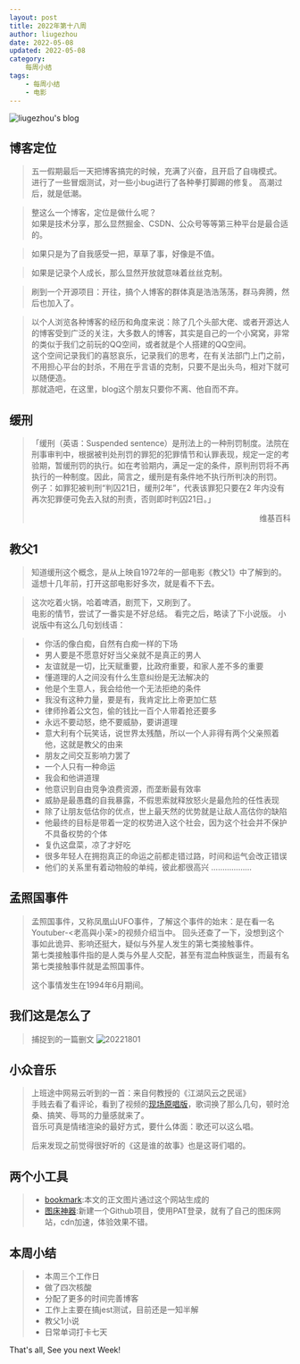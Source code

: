 ```yaml
---
layout: post
title: 2022年第十八周
author: liugezhou
date: 2022-05-08
updated: 2022-05-08
category:
    每周小结
tags:
    - 每周小结
    - 电影
---
```

![liugezhou's blog](https://cdn.jsdelivr.net/gh/liugezhou/image@master/img/20221802.5x3qnxm51gg0.webp)
<!--more-->
## 博客定位
> 五一假期最后一天把博客搞完的时候，充满了兴奋，且开启了自嗨模式。  
> 进行了一些冒烟测试，对一些小bug进行了各种拳打脚踢的修复。 
> 高潮过后，就是低潮。  

> 整这么一个博客，定位是做什么呢？  
> 如果是技术分享，那么显然掘金、CSDN、公众号等等第三种平台是最合适的。  

> 如果只是为了自我感受一把，草草了事，好像是不值。

> 如果是记录个人成长，那么显然开放就意味着丝丝克制。  

> 刷到一个开源项目：开往，搞个人博客的群体真是浩浩荡荡，群马奔腾，然后也加入了。  

> 以个人浏览各种博客的经历和角度来说：除了几个头部大佬、或者开源达人的博客受到广泛的关注，大多数人的博客，其实是自己的一个小窝窝，非常的类似于我们之前玩的QQ空间，或者就是个人搭建的QQ空间。  
> 这个空间记录我们的喜怒哀乐，记录我们的思考，在有关法部门上门之前，不用担心平台的封杀，不用在乎言语的克制，只要不是出头鸟，相对下就可以随便造。  
> 那就造吧，在这里，blog这个朋友只要你不离、他自而不弃。

## 缓刑 
> 「缓刑（英语：Suspended sentence）是刑法上的一种刑罚制度。法院在刑事审判中，根据被判处刑罚的罪犯的犯罪情节和认罪表现，规定一定的考验期，暂缓刑罚的执行。如在考验期内，满足一定的条件，原判刑罚将不再执行的一种制度。因此，简言之，缓刑是有条件地不执行所判决的刑罚。
> 例子：如罪犯被判刑“判囚21日，缓刑2年”，代表该罪犯只要在2 年内没有再次犯罪便可免去入狱的刑责，否则即时判囚21日。」
> <p align="right">维基百科</p>

## 教父1
> 知道缓刑这个概念，是从上映自1972年的一部电影《教父1》中了解到的。
> 遥想十几年前，打开这部电影好多次，就是看不下去。

> 这次吃着火锅，哈着啤酒，剧荒下，又刷到了。  
> 电影的情节，尝试了一番实是不好总结。
> 看完之后，略读了下小说版。
> 小说版中有这么几句划线语：  

> - 你活的像白痴，自然有白痴一样的下场  
> - 男人要是不愿意好好当父亲就不是真正的男人  
> - 友谊就是一切，比天赋重要，比政府重要，和家人差不多的重要  
> - 懂道理的人之间没有什么生意纠纷是无法解决的  
> - 他是个生意人，我会给他一个无法拒绝的条件  
> - 我没有这种力量，要是有，我肯定比上帝更加仁慈  
> - 律师拎着公文包，偷的钱比一百个人带着抢还要多  
> - 永远不要动怒，绝不要威胁，要讲道理  
> - 意大利有个玩笑话，说世界太残酷，所以一个人非得有两个父亲照着他，这就是教父的由来 
> - 朋友之间交互影响力罢了  
> - 一个人只有一种命运
> - 我会和他讲道理
> - 他意识到自由竞争浪费资源，而垄断最有效率
> - 威胁是最愚蠢的自我暴露，不假思索就释放怒火是最危险的任性表现
> - 除了让朋友低估你的优点，世上最天然的优势就是让敌人高估你的缺陷
> - 他最终的目标是带着一定的权势进入这个社会，因为这个社会并不保护不具备权势的个体  
> - 复仇这盘菜，凉了才好吃  
> - 很多年轻人在拥抱真正的命运之前都走错过路，时间和运气会改正错误
> - 他们的关系里有着动物般的单纯，彼此都很高兴
> ………………

## 孟照国事件
> 孟照国事件，又称凤凰山UFO事件，了解这个事件的始末：是在看一名Youtuber-<老高與小茉>的视频介绍当中。 
> 回头还查了一下，没想到这个事如此诡异、影响还挺大，疑似与外星人发生的第七类接触事件。  
> 第七类接触事件指的是人类与外星人交配，甚至有混血种族诞生，而最有名第七类接触事件就是孟照国事件。  
>   
> 这个事情发生在1994年6月期间。

## 我们这是怎么了
> 捕捉到的一篇删文
![20221801](https://cdn.jsdelivr.net/gh/liugezhou/image@master/img/20221801.5gm76rwsfho0.webp)

## 小众音乐
> 上班途中网易云听到的一首：来自何教授的《江湖风云之民谣》  
> 手贱去看了看评论，看到了视频的[现场原唱版](https://fn.music.163.com/g/mlog/mlog-mobile/landing/mlog?id=a13RpeJ6Ntjr2pY&type=2&userid=311680547&songId=1857892629&startTime=0)，歌词换了那么几句，顿时沧桑、搞笑、辱骂的力量感就来了。  
> 音乐可真是情绪渲染的最好方式，要什么体面：歌还可以这么唱。
> 
> 后来发现之前觉得很好听的《这是谁的故事》也是这哥们唱的。

## 两个小工具
> - [bookmark](https://www.bookmark.style/ ):本文的正文图片通过这个网站生成的    
> - [图床神器](https://picx.xpoet.cn):新建一个Github项目，使用PAT登录，就有了自己的图床网站，cdn加速，体验效果不错。  

## 本周小结
> - 本周三个工作日
> - 做了四次核酸  
> - 分配了更多的时间完善博客  
> - 工作上主要在搞jest测试，目前还是一知半解  
> - 教父1小说
> - 日常单词打卡七天
> 
That's all, 
See you next Week!
